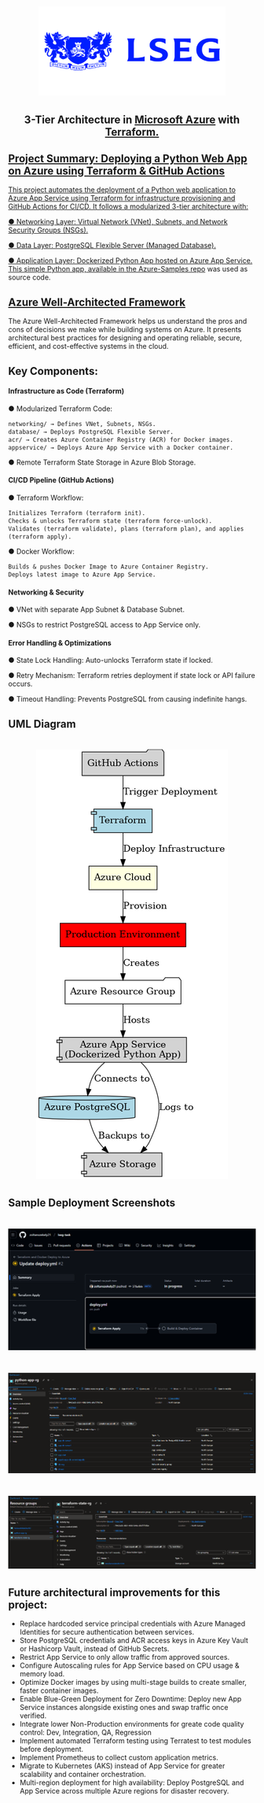 <h1 align="center"><img src="/assets/lseg.png" alt="LSEG" width=380 height=180></h1>

<h2 align="center">3-Tier Architecture in <a href="https://azure.microsoft.com/en-us" target="_blank"> Microsoft Azure</a> with <a href="https://developer.hashicorp.com/well-architected-framework" target="_blank"> Terraform.</h2>

## Project Summary: Deploying a Python Web App on Azure using Terraform & GitHub Actions

This project automates the deployment of a Python web application to Azure App Service using Terraform for infrastructure provisioning and GitHub Actions for CI/CD. It follows a modularized 3-tier architecture with:

● Networking Layer: Virtual Network (VNet), Subnets, and Network Security Groups (NSGs).

● Data Layer: PostgreSQL Flexible Server (Managed Database).

● Application Layer: Dockerized Python App hosted on Azure App Service. This <a href="https://github.com/Azure-Samples/python-docs-hello-world" target="_blank"> simple Python app, available in the Azure-Samples repo</a> was used as source code.


## [Azure Well-Architected Framework](https://learn.microsoft.com/en-us/azure/well-architected/)

The Azure Well-Architected Framework helps us understand the pros and cons of decisions we make while building systems on Azure. It presents architectural best practices for designing and operating reliable, secure, efficient, and cost-effective systems in the cloud.

## Key Components:

#### Infrastructure as Code (Terraform)
● Modularized Terraform Code:

    networking/ → Defines VNet, Subnets, NSGs. 
    database/ → Deploys PostgreSQL Flexible Server.
    acr/ → Creates Azure Container Registry (ACR) for Docker images.
    appservice/ → Deploys Azure App Service with a Docker container.
● Remote Terraform State Storage in Azure Blob Storage.

#### CI/CD Pipeline (GitHub Actions)
● Terraform Workflow:

    Initializes Terraform (terraform init).
    Checks & unlocks Terraform state (terraform force-unlock).
    Validates (terraform validate), plans (terraform plan), and applies (terraform apply).
    
● Docker Workflow:

    Builds & pushes Docker Image to Azure Container Registry.
    Deploys latest image to Azure App Service.

#### Networking & Security
● VNet with separate App Subnet & Database Subnet.

● NSGs to restrict PostgreSQL access to App Service only.

#### Error Handling & Optimizations
● State Lock Handling: Auto-unlocks Terraform state if locked.

● Retry Mechanism: Terraform retries deployment if state lock or API failure occurs.

● Timeout Handling: Prevents PostgreSQL from causing indefinite hangs.



## UML Diagram

<h1 align="center"><img src="/assets/UML.png" alt="UML" ></h1>

## Sample Deployment Screenshots

<h1 align="center"><img src="/assets/flow.png" ></h1>

<h1 align="center"><img src="/assets/app-rg.png" ></h1>

<h1 align="center"><img src="/assets/tf-rg.png" ></h1>

## Future architectural improvements for this project:
- Replace hardcoded service principal credentials with Azure Managed Identities for secure authentication between services.
- Store PostgreSQL credentials and ACR access keys in Azure Key Vault or Hashicorp Vault, instead of GitHub Secrets.
- Restrict App Service to only allow traffic from approved sources.
- Configure Autoscaling rules for App Service based on CPU usage & memory load.
- Optimize Docker images by using multi-stage builds to create smaller, faster container images.
- Enable Blue-Green Deployment for Zero Downtime: Deploy new App Service instances alongside existing ones and swap traffic once verified.
- Integrate lower Non-Production environments for greate code quality control: Dev, Integration, QA, Regression
- Implement automated Terraform testing using Terratest to test modules before deployment.
- Implement Prometheus to collect custom application metrics.
- Migrate to Kubernetes (AKS) instead of App Service for greater scalability and container orchestration.
- Multi-region deployment for high availability: Deploy PostgreSQL and App Service across multiple Azure regions for disaster recovery.


